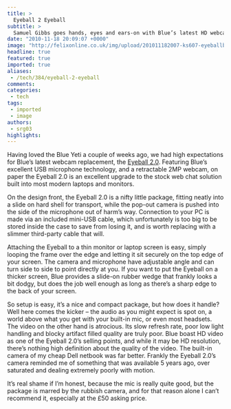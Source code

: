 ```yaml
---
title: >
  Eyeball 2 Eyeball
subtitle: >
  Samuel Gibbs goes hands, eyes and ears-on with Blue’s latest HD webcam, the Eyeball 2.0, and finds it wanting
date: "2010-11-18 20:09:07 +0000"
image: "http://felixonline.co.uk/img/upload/201011182007-ks607-eyeballb.jpg"
headline: true
featured: true
imported: true
aliases:
 - /tech/384/eyeball-2-eyeball
comments:
categories:
 - tech
tags:
 - imported
 - image
authors:
 - srg03
highlights:
---
```


Having loved the Blue Yeti a couple of weeks ago, we had high expectations for Blue’s latest webcam replacement, the [Eyeball 2.0](http://www.bluemic.com/eyeball/). Featuring Blue’s excellent USB microphone technology, and a retractable 2MP webcam, on paper the Eyeball 2.0 is an excellent upgrade to the stock web chat solution built into most modern laptops and monitors.

On the design front, the Eyeball 2.0 is a nifty little package, fitting neatly into a slide on hard shell for transport, while the pop-out camera is pushed into the side of the microphone out of harm’s way. Connection to your PC is made via an included mini-USB cable, which unfortunately is too big to be stored inside the case to save from losing it, and is worth replacing with a slimmer third-party cable that will.

Attaching the Eyeball to a thin monitor or laptop screen is easy, simply looping the frame over the edge and letting it sit securely on the top edge of your screen. The camera and microphone have adjustable angle and can turn side to side to point directly at you. If you want to put the Eyeball on a thicker screen, Blue provides a slide-on rubber wedge that frankly looks a bit dodgy, but does the job well enough as long as there’s a sharp edge to the back of your screen.

So setup is easy, it’s a nice and compact package, but how does it handle? Well here comes the kicker – the audio as you might expect is spot on, a world above what you get with your built-in mic, or even most headsets. The video on the other hand is atrocious. Its slow refresh rate, poor low light handling and blocky artifact filled quality are truly poor. Blue boast HD video as one of the Eyeball 2.0’s selling points, and while it may be HD resolution, there’s nothing high definition about the quality of the video. The built-in camera of my cheap Dell netbook was far better. Frankly the Eyeball 2.0’s camera reminded me of something that was available 5 years ago, over saturated and dealing extremely poorly with motion.

It’s real shame if I’m honest, because the mic is really quite good, but the package is marred by the rubbish camera, and for that reason alone I can’t recommend it, especially at the £50 asking price.
